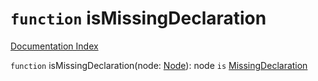 # `function` isMissingDeclaration

[Documentation Index](../README.md)

`function` isMissingDeclaration(node: [Node](../interface.Node/README.md)): node `is` [MissingDeclaration](../interface.MissingDeclaration/README.md)